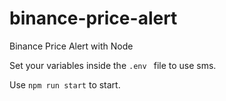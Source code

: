 # binance-price-alert

Binance Price Alert with Node

Set your variables inside the `.env ` file to use sms.

Use `npm run start` to start.
